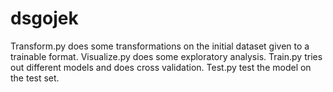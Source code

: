 # dsgojek

Transform.py does some transformations on the initial dataset given to a trainable format.
Visualize.py does some exploratory analysis.
Train.py tries out different models and does cross validation.
Test.py test the model on the test set.